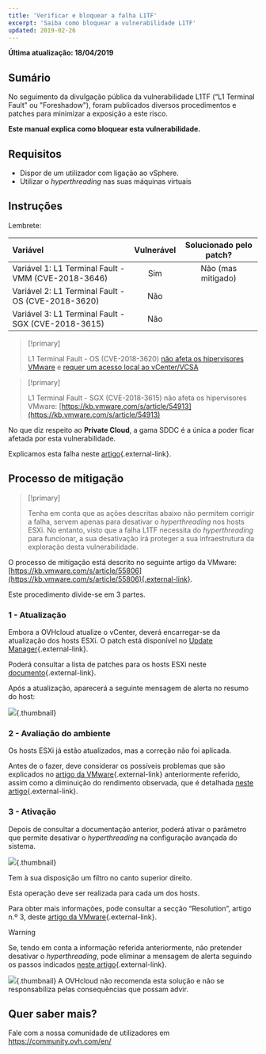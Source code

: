 ```yaml
---
title: 'Verificar e bloquear a falha L1TF'
excerpt: 'Saiba como bloquear a vulnerabilidade L1TF'
updated: 2019-02-26
---
```


**Última atualização: 18/04/2019**

## Sumário

No seguimento da divulgação pública da vulnerabilidade L1TF (“L1 Terminal Fault" ou "Foreshadow"), foram publicados diversos procedimentos e patches para minimizar a exposição a este risco.

**Este manual explica como bloquear esta vulnerabilidade.**

## Requisitos

- Dispor de um utilizador com ligação ao vSphere.
- Utilizar o <i>hyperthreading </i>nas suas máquinas virtuais

## Instruções

Lembrete:

|Variável|Vulnerável|Solucionado pelo patch?|
|:---|:---:|:---:|
|Variável 1: L1 Terminal Fault - VMM (CVE-2018-3646)|Sim|Não (mas mitigado)|
|Variável 2: L1 Terminal Fault - OS (CVE-2018-3620)|Não||
|Variável 3: L1 Terminal Fault - SGX (CVE-2018-3615)|Não||

> [!primary]
> 
> L1 Terminal Fault - OS (CVE-2018-3620) [não afeta os hipervisores VMware](https://kb.vmware.com/s/article/55807) e [requer um acesso local ao vCenter/VCSA](https://kb.vmware.com/s/article/52312)
>

> [!primary]
> 
> L1 Terminal Fault - SGX (CVE-2018-3615) não afeta os hipervisores VMware: [https://kb.vmware.com/s/article/54913](https://kb.vmware.com/s/article/54913)
> 

No que diz respeito ao **Private Cloud**, a gama SDDC é a única a poder ficar afetada por esta vulnerabilidade.

Explicamos esta falha neste [artigo](https://www.ovh.pt/news/artigos/al516.ovh-l1-terminal-fault-l1tfforeshadow-disclosure){.external-link}.

## Processo de mitigação

> [!primary]
>
> Tenha em conta que as ações descritas abaixo não permitem corrigir a falha, servem apenas para desativar o <i>hyperthreading </i>nos hosts ESXi. No entanto, visto que a falha L1TF necessita do <i>hyperthreading </i>para funcionar, a sua desativação irá proteger a sua infraestrutura da exploração desta vulnerabilidade.
>

O processo de mitigação está descrito no seguinte artigo da VMware: [https://kb.vmware.com/s/article/55806](https://kb.vmware.com/s/article/55806){.external-link}.

Este procedimento divide-se em 3 partes.

### 1 - Atualização

Embora a OVHcloud atualize o vCenter, deverá encarregar-se da atualização dos hosts ESXi. O patch está disponível no [Update Manager](/pages/cloud/private-cloud/vmware_update_manager){.external-link}. 

Poderá consultar a lista de patches para os hosts ESXi neste [documento](https://www.vmware.com/security/advisories/VMSA-2018-0020.html){.external-link}.

Após a atualização, aparecerá a seguinte mensagem de alerta no resumo do host:

![](images/warningMsg.png){.thumbnail}

### 2 - Avaliação do ambiente

Os hosts ESXi já estão atualizados, mas a correção não foi aplicada.

Antes de o fazer, deve considerar os possíveis problemas que são explicados no [artigo da VMware](https://kb.vmware.com/s/article/55806){.external-link} anteriormente referido, assim como a diminuição do rendimento observada, que é detalhada [neste artigo](https://kb.vmware.com/s/article/55767){.external-link}.

### 3 - Ativação

Depois de consultar a documentação anterior, poderá ativar o parâmetro que permite desativar o <i>hyperthreading </i>na configuração avançada do sistema.

![](images/enableMitigation.png){.thumbnail}

Tem à sua disposição um filtro no canto superior direito.

Esta operação deve ser realizada para cada um dos hosts.

Para obter mais informações, pode consultar a secção “Resolution”, artigo n.º 3, deste [artigo da VMware](https://kb.vmware.com/s/article/55806){.external-link}.

> [!warning]
> 
> Se, tendo em conta a informação referida anteriormente, não pretender desativar o <i>hyperthreading</i>, pode eliminar a mensagem de alerta seguindo os passos indicados [neste artigo](https://kb.vmware.com/s/article/57374){.external-link}.
> 
> ![](images/deleteWarning.png){.thumbnail}
> A OVHcloud não recomenda esta solução e não se responsabiliza pelas consequências que possam advir.
>

## Quer saber mais?

Fale com a nossa comunidade de utilizadores em <https://community.ovh.com/en/>